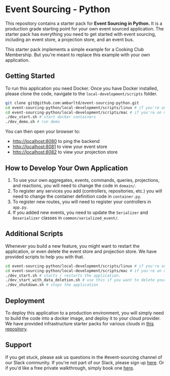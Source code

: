 # Event Sourcing - Python

This repository contains a starter pack for **Event Sourcing in Python.** It is a production grade starting point 
for your own event sourced application. The starter pack has everything you need to get started with event sourcing, 
including an event store, a projection store, and an event bus.

This starter pack implements a simple example for a Cooking Club Membership. But you're meant to replace this example
with your own application.

## Getting Started

To run this application you need Docker. Once you have Docker installed, please clone the code,
navigate to the `local-development/scripts` folder.

```bash
git clone git@github.com:ambarltd/event-sourcing-python.git
cd event-sourcing-python/local-development/scripts/linux # if you're on linux
cd event-sourcing-python/local-development/scripts/mac # if you're on mac
./dev_start.sh # start docker containers
./dev_demo.sh # run demo
```

You can then open your browser to:
- [http://localhost:8080](http://localhost:8080) to ping the backend
- [http://localhost:8081](http://localhost:8081) to view your event store
- [http://localhost:8082](http://localhost:8082) to view your projection store

## How to Develop Your Own Application

1. To use your own aggregates, events, commands, queries, projections, and reactions, you will need to change the code 
in `domain/`.
2. To register any services you add (controllers, repositories, etc.) you will need to change the container definition
code in `container.py`.
3. To register new routes, you will need to register your controllers in `app.py`.
4. If you added new events, you need to update the `Serializer` and `Deserializer` classes in 
`common/serialized_event/`.

## Additional Scripts

Whenever you build a new feature, you might want to restart the application, or even delete the event store and projection
store. We have provided scripts to help you with that.

```bash
cd event-sourcing-python/local-development/scripts/linux # if you're on linux
cd event-sourcing-python/local-development/scripts/mac # if you're on mac
./dev_start.sh # starts / restarts the application.
./dev_start_with_data_deletion.sh # use this if you want to delete your existing event store, and projection db, and restart fresh.
./dev_shutdown.sh # stops the application
```

## Deployment

To deploy this application to a production environment, you will simply need to build the code into a docker image,
and deploy it to your cloud provider. We have provided infrastructure starter packs for various clouds in [this repository](https://github.com/ambarltd/event-sourcing-cloud-starter-packs).

## Support

If you get stuck, please ask us questions in the #event-sourcing channel of our Slack community.
If you're not part of our Slack, please sign up [here](https://www.launchpass.com/ambar).
Or if you'd like a free private walkthrough, simply book one [here](https://calendly.com/luis-ambar).

